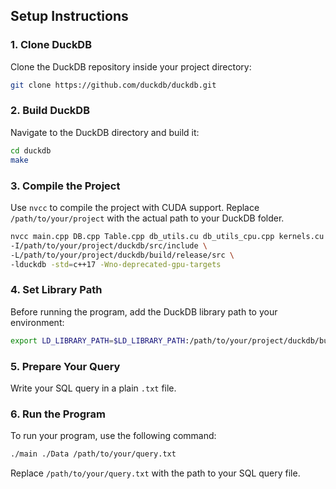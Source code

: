 ## Setup Instructions

### 1. Clone DuckDB

Clone the DuckDB repository inside your project directory:

```bash
git clone https://github.com/duckdb/duckdb.git
```

### 2. Build DuckDB

Navigate to the DuckDB directory and build it:

```bash
cd duckdb
make
```

### 3. Compile the Project

Use `nvcc` to compile the project with CUDA support. Replace `/path/to/your/project` with the actual path to your DuckDB folder.

```bash
nvcc main.cpp DB.cpp Table.cpp db_utils.cu db_utils_cpu.cpp kernels.cu utils.cpp -o main \
-I/path/to/your/project/duckdb/src/include \
-L/path/to/your/project/duckdb/build/release/src \
-lduckdb -std=c++17 -Wno-deprecated-gpu-targets
```

### 4. Set Library Path

Before running the program, add the DuckDB library path to your environment:

```bash
export LD_LIBRARY_PATH=$LD_LIBRARY_PATH:/path/to/your/project/duckdb/build/release/src
```

### 5. Prepare Your Query

Write your SQL query in a plain `.txt` file.

### 6. Run the Program

To run your program, use the following command:

```bash
./main ./Data /path/to/your/query.txt
```

Replace `/path/to/your/query.txt` with the path to your SQL query file.

